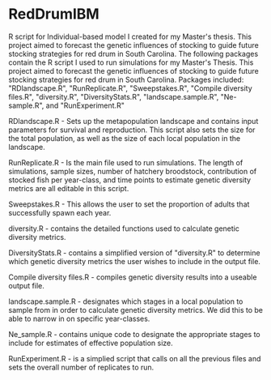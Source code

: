 # RedDrumIBM
R script for Individual-based model I created for my Master's thesis. This project aimed to forecast the genetic influences of stocking to guide future stocking strategies for red drum in South Carolina.
The following packages contain the R script I used to run simulations for my Master's Thesis. This project aimed to forecast the genetic influences of stocking to guide future stocking strategies for red drum in South Carolina.
Packages included: "RDlandscape.R", "RunReplicate.R", "Sweepstakes.R", "Compile diversity files.R", "diversity.R", "DiversityStats.R", "landscape.sample.R", "Ne-sample.R", and "RunExperiment.R"

RDlandscape.R - Sets up the metapopulation landscape and contains input parameters for survival and reproduction. This script also sets the size for the total population, as well as the size of each local population in the landscape.

RunReplicate.R - Is the main file used to run simulations. The length of simulations, sample sizes, number of hatchery broodstock, contribution of stocked fish per year-class, and time points to estimate genetic diversity metrics are all editable in this script.

Sweepstakes.R - This allows the user to set the proportion of adults that successfully spawn each year.

diversity.R - contains the detailed functions used to calculate genetic diversity metrics.

DiversityStats.R - contains a simplified version of "diversity.R" to determine which genetic diversity metrics the user wishes to include in the output file.

Compile diversity files.R - compiles genetic diversity results into a useable output file.

landscape.sample.R - designates which stages in a local population to sample from in order to calculate genetic diversity metrics. We did this to be able to narrow in on specific year-classes.

Ne_sample.R - contains unique code to designate the appropriate stages to include for estimates of effective population size.

RunExperiment.R - is a simplied script that calls on all the previous files and sets the overall number of replicates to run.
